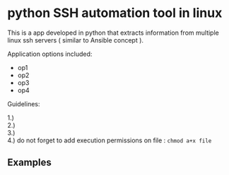 # python SSH automation tool in linux
This is a app developed in python that extracts information from multiple linux ssh servers ( similar to Ansible concept ).


Application options included:
* op1
* op2
* op3
* op4

Guidelines:  
  
1.)   
2.)  
3.)   
4.) do not forget to add execution permissions on file : `chmod a+x file`

## Examples
